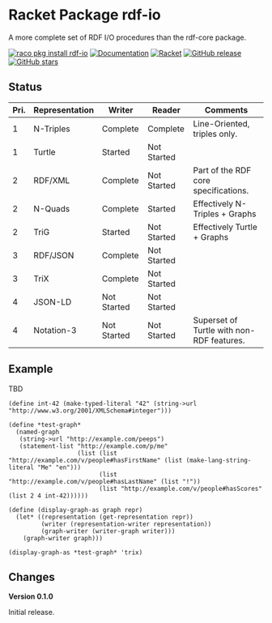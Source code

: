 Racket Package rdf-io
=======
A more complete set of RDF I/O procedures than the rdf-core package.

[![raco pkg install rdf-io](https://img.shields.io/badge/raco%20pkg%20install-rdf--io-blue.svg)](http://pkgs.racket-lang.org/package/rdf-io)
[![Documentation](https://img.shields.io/badge/raco%20docs-rdf--io-blue.svg)](http://docs.racket-lang.org/rdf-io/index.html)
[![Racket](https://github.com/johnstonskj/racket-rdf-io/actions/workflows/racket.yml/badge.svg)](https://github.com/johnstonskj/racket-rdf-io/actions/workflows/racket.yml)
[![GitHub release](https://img.shields.io/github/release/johnstonskj/racket-rdf-io.svg?style=flat-square)](https://github.com/johnstonskj/racket-rdf-io/releases)
[![GitHub stars](https://img.shields.io/github/stars/johnstonskj/racket-rdf-io.svg)](https://github.com/johnstonskj/racket-rdf-io/stargazers)

## Status

| Pri. | Representation | Writer      | Reader      | Comments                                  |
|------|----------------|-------------|-------------|-------------------------------------------|
| 1    | N-Triples      | Complete    | Complete    | Line-Oriented, triples only.              |
| 1    | Turtle         | Started     | Not Started |                                           |
| 2    | RDF/XML        | Complete     | Not Started | Part of the RDF core specifications.      |
| 2    | N-Quads        | Complete    | Started     | Effectively N-Triples + Graphs            |
| 2    | TriG           | Started     | Not Started | Effectively Turtle + Graphs               |
| 3    | RDF/JSON       | Complete    | Not Started |                                           |
| 3    | TriX           | Complete    | Not Started |                                           |
| 4    | JSON-LD        | Not Started | Not Started |                                           |
| 4    | Notation-3     | Not Started | Not Started | Superset of Turtle with non-RDF features. |

## Example

TBD

```racket
(define int-42 (make-typed-literal "42" (string->url "http://www.w3.org/2001/XMLSchema#integer")))

(define *test-graph*
  (named-graph
   (string->url "http://example.com/peeps")
   (statement-list "http://example.com/p/me"
                   (list (list "http://example.com/v/people#hasFirstName" (list (make-lang-string-literal "Me" "en")))
                         (list "http://example.com/v/people#hasLastName" (list "!"))
                         (list "http://example.com/v/people#hasScores" (list 2 4 int-42))))))

(define (display-graph-as graph repr)
  (let* ((representation (get-representation repr))
         (writer (representation-writer representation))
         (graph-writer (writer-graph writer)))
    (graph-writer graph)))

(display-graph-as *test-graph* 'trix)
```

## Changes

**Version 0.1.0**

Initial release.
